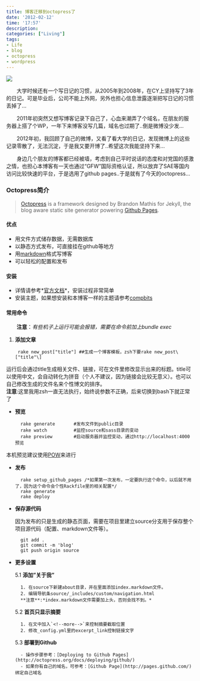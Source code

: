 ```yaml
---
title: 博客迁移到octopress了
date: '2012-02-12'
time: '17:57'
description:
categories: ["Living"]
tags:
- Life
- blog
- octopress
- wordpress
---
```

<img src="{{urls.media}}/img/blog-to-octopress/title.jpg"/>

　　大学时候还有一个写日记的习惯，从2005年到2008年，在CY上坚持写了3年的日记。可是毕业后，公司不能上外网，另外也担心信息泄露逐渐把写日记的习惯丢掉了...  

　　2011年初突然又想写博客记录下自己了，心血来潮弄了个域名，在朋友的服务器上搭了个WP，一年下来博客没写几篇，域名也过期了..倒是微博没少发...  

　　2012年初，我回顾了自己的微博，又看了看大学的日记，发现微博上的这些记录零散了，无法沉淀，于是我又要开博了..希望这次我能坚持下来...  

　　身边几个朋友的博客都已经被墙，考虑到自己平时说话的态度和对党国的感激之情，也担心本博客有一天也通过“GFW”国际资格认证，所以放弃了SAE等国内访问比较快速的平台，于是选用了github pages..于是就有了今天的octopress...

### Octopress简介
>[Octopress](http://octopress.org/) is a framework designed by Brandon Mathis for Jekyll, the blog aware static site generator powering [Github Pages](https://github.com).

#### 优点

* 用文件方式储存数据，无需数据库
* 以静态方式发布，可直接挂在github等地方
* 用[markdown](http://en.wikipedia.org/wiki/Markdown)格式写博客
* 可以轻松的配置和发布

#### 安装

- 详情请参考*[官方文档](http://octopress.org/docs/setup/)*，安装过程非常简单  
- 安装主题，如果想安装和本博客一样的主题请参考[compbits](https://github.com/iwinux/compbits)

#### 常用命令

　　**注意**：*有些机子上运行可能会报错，需要在命令前加上bundle exec*

1. **添加文章**

		rake new_post["title"] ##生成一个博客模板，zsh下要rake new_post\["title"\]

运行后会通过title生成相关文件、链接，可在文件里修改显示出来的标题。title可以使用中文，会自动转化为拼音（个人不建议，因为链接会比较无意义）。也可以自己修改生成的文件名来个性博文的排序。  
**注意**:这里我用zsh一直无法执行，始终说参数不正确，后来切换到bash下就正常了

- **预览**

		rake generate       #发布文件到public目录
		rake watch          #监控source和sass目录的变动
		rake preview        #启动服务器并监控变动，通过http://localhost:4000预览

本机预览建议使用[POW](http://pow.cx/)来进行

- **发布**

		rake setup_github_pages /*如果第一次发布，一定要执行这个命令，以后就不用了，因为这个命令会个性Rackfile里的相关配置*/
		rake generate
		rake deploy

- **保存源代码**

	因为发布的只是生成的静态页面，需要在项目里建立source分支用于保存整个项目源代码（配置、markdown文件等）。

		git add .
		git commit -m 'blog'
		git push origin source

- **更多设置**

	5.1 **添加”关于我”**

		1. 在source下新建about目录，并在里面添加index.markdown文件。
		2. 编辑导航条source/_includes/custom/navigation.html
		**注意**:*index.markdown文件需要加上头，否则会找不到。*

	5.2 **首页只显示摘要**

		1. 在文中加入`<!--more-->`来控制摘要截取位置
		2. 修改_config.yml里的excerpt_link控制链接文字

	5.3 **部署到Github**

		- 操作步骤参考：[Deploying to Github Pages](http://octopress.org/docs/deploying/github/)
		- 如果你有自己的域名，可参考：[Github Page](http://pages.github.com/)绑定自己域名